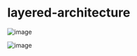# layered-architecture
![image](https://github.com/RabiaKuran/layered-architecture/assets/59939284/f77c51db-bb15-4bf0-9474-43cf58c3fcd5)

![image](https://github.com/RabiaKuran/layered-architecture/assets/59939284/4cdbe9a4-270c-4e38-a6ec-db18bf028a56)


